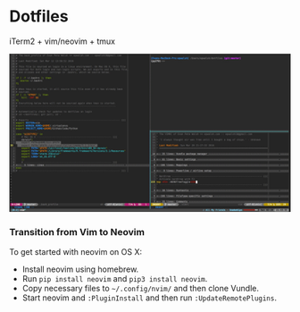 # Dotfiles

iTerm2 + vim/neovim + tmux

![screen_shot.png](images/screen_shot.png)

### Transition from Vim to Neovim

To get started with neovim on OS X:
- Install neovim using homebrew.
- Run ```pip install neovim``` and ```pip3 install neovim```.
- Copy necessary files to ```~/.config/nvim/``` and then clone Vundle.
- Start neovim and ```:PluginInstall``` and then run ```:UpdateRemotePlugins```.
